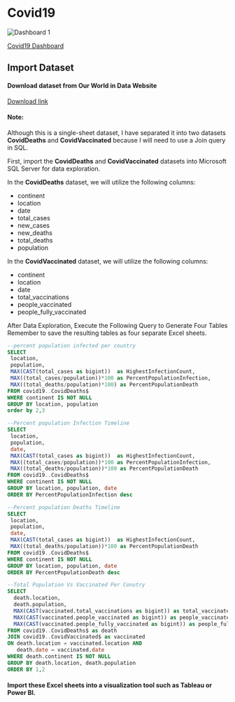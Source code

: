 # Covid19
 
![Dashboard 1](https://github.com/Jayagopal-web/Covid19/assets/66839291/5c80bb66-585b-4cf6-87bd-644e06ffa4ad)

[Covid19 Dashboard](https://public.tableau.com/app/profile/jayagopal.k/viz/Covid19_16915094975520/Dashboard1)


## Import Dataset


#### Download dataset from Our World in Data Website
[Download link](https://ourworldindata.org/coronavirus)

#### Note:
Although this is a single-sheet dataset, I have separated it into two datasets **CovidDeaths** and **CovidVaccinated** because I will need to use a Join query in SQL.

First, import the **CovidDeaths** and **CovidVaccinated** datasets into Microsoft SQL Server for data exploration.

In the **CovidDeaths** dataset, we will utilize the following columns:
* continent	
* location
* date
* total_cases
* new_cases
* new_deaths
* total_deaths
* population

In the **CovidVaccinated** dataset, we will utilize the following columns:
* continent	
* location
* date
* total_vaccinations
* people_vaccinated
* people_fully_vaccinated


After Data Exploration, Execute the Following Query to Generate Four Tables
Remember to save the resulting tables as four separate Excel sheets.

```SQL
--percent population infected per country
SELECT
 location,
 population,
 MAX(CAST(total_cases as bigint))  as HighestInfectionCount,
 MAX((total_cases/population))*100 as PercentPopulationInfection,
 MAX((total_deaths/population)*100) as PercentPopulationDeath
FROM covid19..CovidDeaths$
WHERE continent IS NOT NULL
GROUP BY location, population
order by 2,3
```

```SQL
--Percent population Infection Timeline
SELECT 
 location,
 population,
 date,
 MAX(CAST(total_cases as bigint))  as HighestInfectionCount, 
 MAX((total_cases/population))*100 as PercentPopulationInfection, 
 MAX((total_deaths/population))*100 as PercentPopulationDeath
FROM covid19..CovidDeaths$
WHERE continent IS NOT NULL
GROUP BY location, population, date
ORDER BY PercentPopulationInfection desc
```

```SQL
--Percent population Deaths Timeline
SELECT 
 location,
 population,
 date,
 MAX(CAST(total_cases as bigint))  as HighestInfectionCount, 
 MAX((total_deaths/population))*100 as PercentPopulationDeath
FROM covid19..CovidDeaths$
WHERE continent IS NOT NULL
GROUP BY location, population, date
ORDER BY PercentPopulationDeath desc
```

```SQL
--Total Population Vs Vaccinated Per Conutry
SELECT 
  death.location, 
  death.population,
  MAX(CAST(vaccinated.total_vaccinations as bigint)) as total_vaccinated,
  MAX(CAST(vaccinated.people_vaccinated as bigint)) as people_vaccinated,
  MAX(CAST(vaccinated.people_fully_vaccinated as bigint)) as people_fully_vaccinated
FROM covid19..CovidDeaths$ as death 
JOIN covid19..CovidVaccinated$ as vaccinated
ON death.location = vaccinated.location AND
   death.date = vaccinated.date
WHERE death.continent IS NOT NULL
GROUP BY death.location, death.population
ORDER BY 1,2
```

#### Import these Excel sheets into a visualization tool such as Tableau or Power BI.
